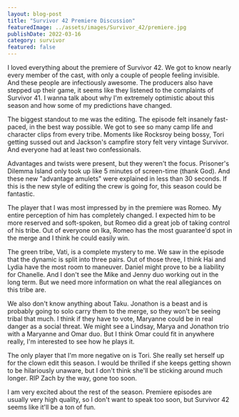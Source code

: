 ```yaml
---
layout: blog-post
title: "Survivor 42 Premiere Discussion"
featuredImage: ../assets/images/Survivor_42/premiere.jpg
publishDate: 2022-03-16
category: survivor
featured: false
---
```


I loved everything about the premiere of Survivor 42. We got to know nearly every member of the cast, with only a couple of people feeling invisible. And these people are infectiously awesome. The producers also have stepped up their game, it seems like they listened to the complaints of Survivor 41. I wanna talk about why I'm extremely optimistic about this season and how some of my predictions have changed.

The biggest standout to me was the editing. The episode felt insanely fast-paced, in the best way possible. We got to see so many camp life and character clips from every tribe. Moments like Rocksroy being bossy, Tori getting sussed out and Jackson's campfire story felt very vintage Survivor. And everyone had at least two confessionals.

Advantages and twists were present, but they weren't the focus. Prisoner's Dilemma Island only took up like 5 minutes of screen-time (thank God). And these new "advantage amulets" were explained in less than 30 seconds. If this is the new style of editing the crew is going for, this season could be fantastic.

The player that I was most impressed by in the premiere was Romeo. My entire perception of him has completely changed. I expected him to be more reserved and soft-spoken, but Romeo did a great job of taking control of his tribe. Out of everyone on Ika, Romeo has the most guarantee'd spot in the merge and I think he could easily win.

The green tribe, Vati, is a complete mystery to me. We saw in the episode that the dynamic is split into three pairs. Out of those three, I think Hai and Lydia have the most room to maneuver. Daniel might prove to be a liability for Chanelle. And I don't see the Mike and Jenny duo working out in the long term. But we need more information on what the real allegiances on this tribe are.

We also don't know anything about Taku. Jonathon is a beast and is probably going to solo carry them to the merge, so they won't be seeing tribal that much. I think if they have to vote, Maryanne could be in real danger as a social threat. We might see a Lindsay, Marya and Jonathon trio with a Maryanne and Omar duo. But I think Omar could fit in anywhere really, I'm interested to see how he plays it.

The only player that I'm more negative on is Tori. She really set herself up for the clown edit this season. I would be thrilled if she keeps getting shown to be hilariously unaware, but I don't think she'll be sticking around much longer. RIP Zach by the way, gone too soon.

I am very excited about the rest of the season. Premiere episodes are usually very high quality, so I don't want to speak too soon, but Survivor 42 seems like it'll be a ton of fun.
